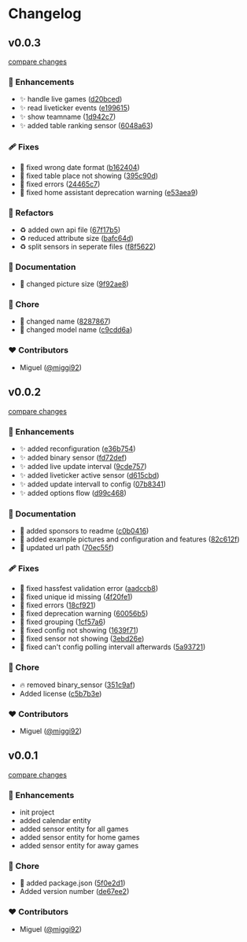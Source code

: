 # Changelog


## v0.0.3

[compare changes](https://github.com/miggi92/hass-handball.net/compare/v0.0.2...v0.0.3)

### 🚀 Enhancements

- ✨  handle live games ([d20bced](https://github.com/miggi92/hass-handball.net/commit/d20bced))
- ✨  read liveticker events ([e199615](https://github.com/miggi92/hass-handball.net/commit/e199615))
- ✨  show teamname ([1d942c7](https://github.com/miggi92/hass-handball.net/commit/1d942c7))
- ✨  added table ranking sensor ([6048a63](https://github.com/miggi92/hass-handball.net/commit/6048a63))

### 🩹 Fixes

- 🐛  fixed wrong date format ([b162404](https://github.com/miggi92/hass-handball.net/commit/b162404))
- 🐛  fixed table place not showing ([395c90d](https://github.com/miggi92/hass-handball.net/commit/395c90d))
- 🐛  fixed errors ([24465c7](https://github.com/miggi92/hass-handball.net/commit/24465c7))
- 🐛  fixed home assistant deprecation warning ([e53aea9](https://github.com/miggi92/hass-handball.net/commit/e53aea9))

### 💅 Refactors

- ♻️  added own api file ([67f17b5](https://github.com/miggi92/hass-handball.net/commit/67f17b5))
- ♻️  reduced attribute size ([bafc64d](https://github.com/miggi92/hass-handball.net/commit/bafc64d))
- ♻️  split sensors in seperate files ([f8f5622](https://github.com/miggi92/hass-handball.net/commit/f8f5622))

### 📖 Documentation

- 📝  changed picture size ([9f92ae8](https://github.com/miggi92/hass-handball.net/commit/9f92ae8))

### 🏡 Chore

- 📝  changed name ([8287867](https://github.com/miggi92/hass-handball.net/commit/8287867))
- 📝  changed model name ([c9cdd6a](https://github.com/miggi92/hass-handball.net/commit/c9cdd6a))

### ❤️ Contributors

- Miguel ([@miggi92](https://github.com/miggi92))


## v0.0.2

[compare changes](https://github.com/miggi92/hass-handball.net/compare/v0.0.1...v0.0.2)

### 🚀 Enhancements

- ✨  added reconfiguration ([e36b754](https://github.com/miggi92/hass-handball.net/commit/e36b754))
- ✨  added binary sensor ([fd72def](https://github.com/miggi92/hass-handball.net/commit/fd72def))
- ✨  added live update interval ([9cde757](https://github.com/miggi92/hass-handball.net/commit/9cde757))
- ✨  added liveticker active sensor ([d615cbd](https://github.com/miggi92/hass-handball.net/commit/d615cbd))
- ✨  added update intervall to config ([07b8341](https://github.com/miggi92/hass-handball.net/commit/07b8341))
- ✨  added options flow ([d99c468](https://github.com/miggi92/hass-handball.net/commit/d99c468))


### 📖 Documentation

- 💸  added sponsors to readme ([c0b0416](https://github.com/miggi92/hass-handball.net/commit/c0b0416))
- 📝  added example pictures and configuration and features ([82c612f](https://github.com/miggi92/hass-handball.net/commit/82c612f))
- 📝  updated url path ([70ec55f](https://github.com/miggi92/hass-handball.net/commit/70ec55f))

### 🩹 Fixes

- 🐛  fixed hassfest validation error ([aadccb8](https://github.com/miggi92/hass-handball.net/commit/aadccb8))
- 🐛  fixed unique id missing ([4f20fe1](https://github.com/miggi92/hass-handball.net/commit/4f20fe1))
- 🐛  fixed errors ([18cf921](https://github.com/miggi92/hass-handball.net/commit/18cf921))
- 🐛  fixed deprecation warning ([60056b5](https://github.com/miggi92/hass-handball.net/commit/60056b5))
- 🐛  fixed grouping ([1cf57a6](https://github.com/miggi92/hass-handball.net/commit/1cf57a6))
- 🐛  fixed config not showing ([1639f71](https://github.com/miggi92/hass-handball.net/commit/1639f71))
- 🐛  fixed sensor not showing ([3ebd26e](https://github.com/miggi92/hass-handball.net/commit/3ebd26e))
- 🐛  fixed can't config polling intervall afterwards ([5a93721](https://github.com/miggi92/hass-handball.net/commit/5a93721))

### 🏡 Chore

- 🔥  removed binary_sensor ([351c9af](https://github.com/miggi92/hass-handball.net/commit/351c9af))
- Added license ([c5b7b3e](https://github.com/miggi92/hass-handball.net/commit/c5b7b3e))

### ❤️ Contributors

- Miguel ([@miggi92](https://github.com/miggi92))

## v0.0.1

[compare changes](https://github.com/miggi92/hass-handball.net/compare/v0.0.1-beta.9...v0.0.1)

### 🚀 Enhancements

- init project
- added calendar entity
- added sensor entity for all games
- added sensor entity for home games
- added sensor entity for away games

### 🏡 Chore

- 🔧  added package.json ([5f0e2d1](https://github.com/miggi92/hass-handball.net/commit/5f0e2d1))
- Added version number ([de67ee2](https://github.com/miggi92/hass-handball.net/commit/de67ee2))

### ❤️ Contributors

- Miguel ([@miggi92](https://github.com/miggi92))

